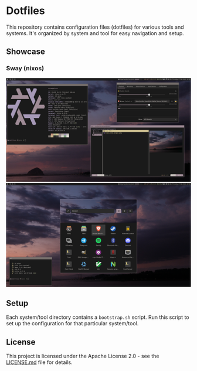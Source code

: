 # Dotfiles

This repository contains configuration files (dotfiles) for various tools and systems. It's organized by system and tool for easy navigation and setup.

## Showcase

### Sway (nixos)

![Showcase 1](/assets/showcase/1.png)
![Showcase 2](/assets/showcase/2.png)

## Setup

Each system/tool directory contains a `bootstrap.sh` script. Run this script to set up the configuration for that particular system/tool.

## License

This project is licensed under the Apache License 2.0 - see the [LICENSE.md](LICENSE.md) file for details.
